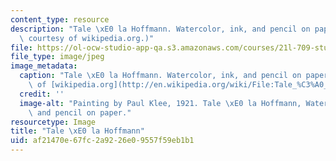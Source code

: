 ```yaml
---
content_type: resource
description: "Tale \xE0 la Hoffmann. Watercolor, ink, and pencil on paper. (Image\
  \ courtesy of wikipedia.org.)"
file: https://ol-ocw-studio-app-qa.s3.amazonaws.com/courses/21l-709-studies-in-literary-history-modernism-from-nietzsche-to-fellini-fall-2010/af21470e67fc2a9226e09557f59eb1b1_21l-709f10-th.jpg
file_type: image/jpeg
image_metadata:
  caption: "Tale \xE0 la Hoffmann. Watercolor, ink, and pencil on paper. (Image courtesy\
    \ of [wikipedia.org](http://en.wikipedia.org/wiki/File:Tale_%C3%A0_la_Hoffmann_by_Paul_Klee_1921.jpg).)"
  credit: ''
  image-alt: "Painting by Paul Klee, 1921. Tale \xE0 la Hoffmann, Watercolor, ink,\
    \ and pencil on paper."
resourcetype: Image
title: "Tale \xE0 la Hoffmann"
uid: af21470e-67fc-2a92-26e0-9557f59eb1b1
---
```

